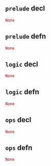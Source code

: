 ## `prelude` decl

```rust
None
```

## `prelude` defn

```rust
None
```

## `logic` decl

```rust
None
```

## `logic` defn

```rust
None
```

## `ops` decl

```rust
None
```

## `ops` defn

```rust
None
```
